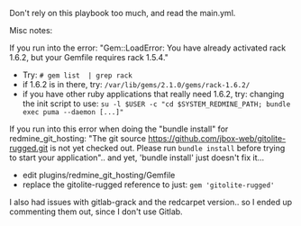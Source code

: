 Don't rely on this playbook too much, and read the main.yml.

Misc notes:

If you run into the error: "Gem::LoadError: You have already activated rack 1.6.2, but your Gemfile requires rack 1.5.4."

* Try: `# gem list  | grep rack`
* if 1.6.2 is in there, try: `/var/lib/gems/2.1.0/gems/rack-1.6.2/`
* if you have other ruby applications that really need 1.6.2, try: changing the init script to use: `su -l $USER -c "cd $SYSTEM_REDMINE_PATH; bundle exec puma --daemon [...]"`

If you run into this error when doing the "bundle install" for redmine_git_hosting: "The git source https://github.com/jbox-web/gitolite-rugged.git is not yet checked out. Please run `bundle install` before trying to start your application".. and yet, 'bundle install' just doesn't fix it...

* edit plugins/redmine_git_hosting/Gemfile
* replace the gitolite-rugged reference to just: `gem 'gitolite-rugged'`

I also had issues with gitlab-grack and the redcarpet version.. so I ended up commenting them out, since I don't use Gitlab.
